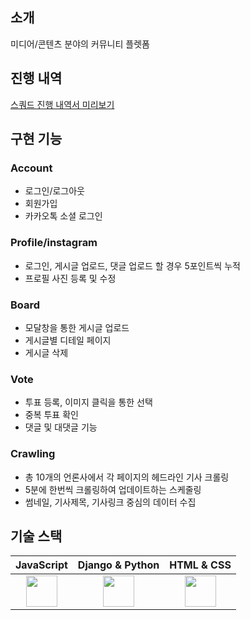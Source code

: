 ## 소개

미디어/콘텐츠 분야의 커뮤니티 플렛폼

## 진행 내역

[스쿼드 진행 내역서 미리보기](https://docs.google.com/viewer?url=https://github.com/myeongjunkim/Squrd/files/14585173/_._0401.pdf?raw=True)


## 구현 기능

### Account
- 로그인/로그아웃
- 회원가입
- 카카오톡 소셜 로그인
  

### Profile/instagram
- 로그인, 게시글 업로드, 댓글 업로드 할 경우 5포인트씩 누적
- 프로필 사진 등록 및 수정 

### Board
- 모달창을 통한 게시글 업로드
- 게시글별 디테일 페이지
- 게시글 삭제

### Vote
- 투표 등록, 이미지 클릭을 통한 선택
- 중복 투표 확인
- 댓글 및 대댓글 기능

### Crawling
- 총 10개의 언론사에서 각 페이지의 헤드라인 기사 크롤링
- 5분에 한번씩 크롤링하여 업데이트하는 스케줄링
- 썸네일, 기사제목, 기사링크 중심의 데이터 수집


## 기술 스택

| JavaScript | Django & Python |  HTML & CSS   |
| :--------: |    :--------:   |    :------:   |
| <img src="https://github.com/myeongjunkim/Squrd/assets/82504981/aebcc67a-344c-4187-816f-5fd8c5b69e1f" height=50px>                          | <img src="https://github.com/myeongjunkim/Squrd/assets/82504981/ba7149a0-21b6-453c-bf14-0b52f7765e2c" height=50px>                          | <img src="https://github.com/myeongjunkim/Squrd/assets/82504981/a773b720-275a-44f9-a67d-e4e0e275472b" height=50px> |





